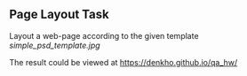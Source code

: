 ## Page Layout Task

Layout a web-page according to the given template *simple_psd_template.jpg*

The result could be viewed at https://denkho.github.io/qa_hw/
